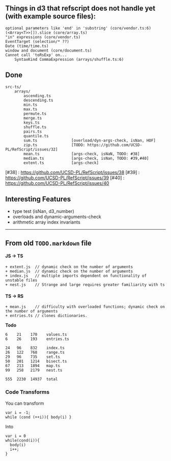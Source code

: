 ## Things in d3 that refscript does not handle yet (with example source files):
    
    
    optional parameters like 'end' in 'substring' (core/vendor.ts:6)
    (<Array<T>>[]).slice (core/array.ts)
    "in" expressions (core/vendor.ts)
    EventTarget (selection/* ??)
    Date (time/time.ts)
    window and document (core/document.ts)
    Cannot call 'toRsExp' on...
        SyntaxKind CommaExpression (arrays/shuffle.ts:6)


## Done

    src-ts/
		arrays/
			ascending.ts
			descending.ts
			min.ts
			max.ts
			permute.ts
			merge.ts
			keys.ts
			shuffle.ts
			pairs.ts
			quantile.ts
            sum.ts               [overload/dyn-args-check, isNan, HOF]
			zip.ts               [TODO: https://github.com/UCSD-PL/RefScript/issues/32]
	        mean.ts              [args-check, isNaN, TODO: #38]
			median.ts            [args-check, isNan, TODO: #39,#40]
			extent.ts            [args-check]

[#38] : https://github.com/UCSD-PL/RefScript/issues/38
[#39] : https://github.com/UCSD-PL/RefScript/issues/39
[#40] : https://github.com/UCSD-PL/RefScript/issues/40

## Interesting Features

* type test (isNan, d3_number)
* overloads and dynamic-arguments-check
* arithmetic array index invariants 


-----------------------------------------

## From old `TODO.markdown` file

#### JS -> TS

    + extent.js  // dynamic check on the number of arguments
    + median.js  // dynamic check on the number of arguments 
    + index.js   // multiple imports dependent on functionality of unstable files
    + nest.js    // Strange and large requires greater familiarity with ts

#### TS -> RS

    + mean.js    // difficulty with overloaded functions; dynamic check on the number of arguments
    + entries.ts // clones dictionaries.

**Todo**

    6    21    170    values.ts
    6    26    193    entries.ts
	
    24   96    832    index.ts
    26   122   768    range.ts
    29   96    735    set.ts
    50   201   1214   bisect.ts
    67   213   1894   map.ts
    99   258   2179   nest.ts

    555  2230  14937  total

### Code Transforms



You can transform

	var i = -1;
    while (cond (++i)){ body(i) }

Into 

    var i = 0 
    while(cond(i)){
	  body(i)
      i++;
    }
  
